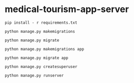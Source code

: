 # medical-tourism-app-server

```
pip install - r requirements.txt
```


```
python manage.py makemigrations
```


```
python manage.py migrate
```



```
python manage.py makemigrations app 
```

```
python manage.py migrate app 
```

```
python manage.py createsuperuser
```


```
python manage.py runserver
```
